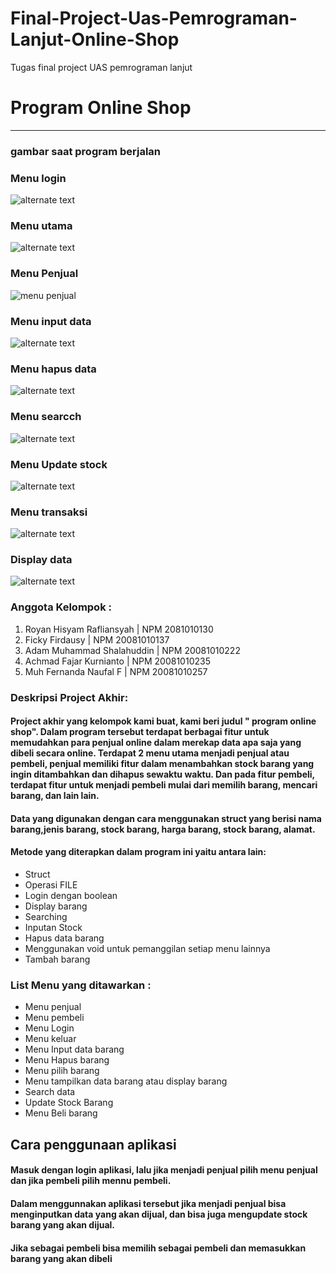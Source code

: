 # Final-Project-Uas-Pemrograman-Lanjut-Online-Shop
Tugas final project UAS pemrograman lanjut
# **Program Online Shop**
___

### gambar saat program berjalan
### Menu login
![alternate text](https://user-images.githubusercontent.com/96459251/147481094-ed04d9dd-1501-403a-9c85-99cbec7e99c8.png)

### Menu utama
![alternate text](https://user-images.githubusercontent.com/96459251/147481103-abb4fcc8-2cd0-4ece-be5c-b429ea0ebab2.png)
### Menu Penjual
![menu penjual](https://user-images.githubusercontent.com/96459251/147481098-eb1d069c-98ec-4cd5-a2fb-653b0d6002a3.png)
### Menu input data
![alternate text](https://user-images.githubusercontent.com/96459251/147481092-9d16a483-9c6a-4c60-afac-18f14c39704f.png)
### Menu hapus data
![alternate text](https://user-images.githubusercontent.com/96459251/147481089-304478f2-5257-48a5-a759-306f01739d9c.png)
### Menu searcch
![alternate text](https://user-images.githubusercontent.com/96459251/147481101-6e14dba9-7f0d-483c-bae3-0bba7cf8e630.png)
### Menu Update stock
![alternate text](https://user-images.githubusercontent.com/96459251/147481108-f12c319f-3059-41e3-b8d5-132d3493fe90.png)
### Menu transaksi
![alternate text](https://user-images.githubusercontent.com/96459251/147481105-ab84ce2e-bd8a-4ee5-a4f3-c16fdbe19ee0.png)

### Display data
![alternate text](https://user-images.githubusercontent.com/96459251/147481081-5fd52756-736a-4658-8c31-376c9e597ecc.png)



### Anggota Kelompok : 
1. Royan Hisyam Rafliansyah | NPM 2081010130
2. Ficky Firdausy | NPM 20081010137
3. Adam Muhammad Shalahuddin | NPM 20081010222
4. Achmad Fajar Kurnianto | NPM 20081010235
5. Muh Fernanda Naufal F | NPM 20081010257


### Deskripsi Project Akhir:

#### Project akhir yang kelompok kami buat, kami beri judul " program online shop". Dalam program tersebut terdapat berbagai fitur untuk memudahkan para penjual online dalam merekap data apa saja yang dibeli secara online. Terdapat 2 menu utama menjadi penjual atau pembeli, penjual memiliki fitur dalam menambahkan stock barang yang ingin ditambahkan dan dihapus sewaktu waktu. Dan pada fitur pembeli, terdapat fitur untuk menjadi pembeli mulai dari memilih barang, mencari barang, dan lain lain.

#### Data yang digunakan dengan cara menggunakan struct yang berisi nama barang,jenis barang, stock barang, harga barang, stock barang, alamat. 

#### Metode yang diterapkan dalam program ini yaitu antara lain:
- Struct
- Operasi FILE
- Login dengan boolean
- Display barang
- Searching
- Inputan Stock 
- Hapus data barang
- Menggunakan void untuk pemanggilan setiap menu lainnya
- Tambah barang


### List Menu yang ditawarkan :
- Menu penjual
- Menu pembeli 
- Menu Login
- Menu keluar
- Menu Input data barang
- Menu Hapus barang
- Menu pilih barang
- Menu tampilkan data barang atau display barang
- Search data
- Update Stock Barang
- Menu Beli barang

## Cara penggunaan aplikasi

#### Masuk dengan login aplikasi, lalu jika menjadi penjual pilih menu penjual dan jika pembeli pilih mennu pembeli. 
#### Dalam menggunnakan aplikasi tersebut jika menjadi penjual bisa menginputkan data yang akan dijual, dan bisa juga mengupdate stock barang yang akan dijual. 
#### Jika sebagai pembeli bisa memilih sebagai pembeli dan memasukkan barang yang akan dibeli
